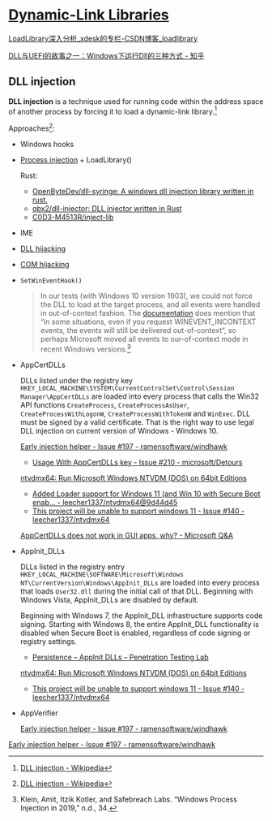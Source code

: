 # [Dynamic-Link Libraries](https://docs.microsoft.com/en-us/windows/win32/dlls/dynamic-link-libraries)
[LoadLibrary深入分析\_xdesk的专栏-CSDN博客\_loadlibrary](https://blog.csdn.net/xiangbaohui/article/details/103743201)

[DLL与UEFI的故事之一：Windows下运行Dll的三种方式 - 知乎](https://zhuanlan.zhihu.com/p/30000572)

## DLL injection
**DLL injection** is a technique used for running code within the address space of another process by forcing it to load a dynamic-link library.[^inject-wiki]

Approaches[^inject-wiki]:
- Windows hooks
- [Process injection](../README.md#process-injection) + LoadLibrary()

  Rust:
  - [OpenByteDev/dll-syringe: A windows dll injection library written in rust.](https://github.com/OpenByteDev/dll-syringe)
  - [qbx2/dll-injector: DLL injector written in Rust](https://github.com/qbx2/dll-injector)
  - [C0D3-M4513R/inject-lib](https://github.com/C0D3-M4513R/inject-lib)

- IME
- [DLL hijacking](Search.md#dll-hijacking)
- [COM hijacking](../../../Applications/API/COM/README.md#hijacking)
- `SetWinEventHook()`
  
  > In our tests (with Windows 10 version 1903), we could not force the DLL to load at the target process, and all events were handled in out-of-context fashion. The [documentation](https://docs.microsoft.com/en-us/windows/desktop/api/Winuser/nf-winuser-setwineventhook) does mention that “in some situations, even if you request WINEVENT_INCONTEXT events, the events will still be delivered out-of-context“, so perhaps Microsoft moved all events to our-of-context mode in recent Windows versions.[^inject-2019]
- AppCertDLLs
  
  DLLs listed under the registry key `HKEY_LOCAL_MACHINE\SYSTEM\CurrentControlSet\Control\Session Manager\AppCertDLLs` are loaded into every process that calls the Win32 API functions `CreateProcess`, `CreateProcessAsUser`, `CreateProcessWithLogonW`, `CreateProcessWithTokenW` and `WinExec`. DLL must be signed by a valid certificate. That is the right way to use legal DLL injection on current version of Windows - Windows 10.

  [Early injection helper - Issue #197 - ramensoftware/windhawk](https://github.com/ramensoftware/windhawk/issues/197#issuecomment-2255728177)
  - [Usage With AppCertDLLs key - Issue #210 - microsoft/Detours](https://github.com/microsoft/Detours/issues/210)
  
  [ntvdmx64: Run Microsoft Windows NTVDM (DOS) on 64bit Editions](https://github.com/leecher1337/ntvdmx64)
  - [Added Loader support for Windows 11 (and Win 10 with Secure Boot enab... - leecher1337/ntvdmx64@9d44d45](https://github.com/leecher1337/ntvdmx64/commit/9d44d45b8bae51e558989bec066cabc6290dc4c2#diff-43a736f22d437e1bd3b8b6a4c3ab8ff037f4847161d16e5714fbd8c3032124b7)
  - [This project will be unable to support windows 11 - Issue #140 - leecher1337/ntvdmx64](https://github.com/leecher1337/ntvdmx64/issues/140)

  [AppCertDLLs does not work in GUI apps, why? - Microsoft Q&A](https://learn.microsoft.com/en-us/answers/questions/494197/appcertdlls-does-not-work-in-gui-apps-why)

- AppInit_DLLs
  
  DLLs listed in the registry entry `HKEY_LOCAL_MACHINE\SOFTWARE\Microsoft\Windows NT\CurrentVersion\Windows\AppInit_DLLs` are loaded into every process that loads `User32.dll` during the initial call of that DLL. Beginning with Windows Vista, AppInit_DLLs are disabled by default.

  Beginning with Windows 7, the AppInit_DLL infrastructure supports code signing. Starting with Windows 8, the entire AppInit_DLL functionality is disabled when Secure Boot is enabled, regardless of code signing or registry settings.
  - [Persistence – AppInit DLLs – Penetration Testing Lab](https://pentestlab.blog/2020/01/07/persistence-appinit-dlls/)

  [ntvdmx64: Run Microsoft Windows NTVDM (DOS) on 64bit Editions](https://github.com/leecher1337/ntvdmx64)
  - [This project will be unable to support windows 11 - Issue #140 - leecher1337/ntvdmx64](https://github.com/leecher1337/ntvdmx64/issues/140)

- AppVerifier

  [Early injection helper - Issue #197 - ramensoftware/windhawk](https://github.com/ramensoftware/windhawk/issues/197#issuecomment-2184111425)

[Early injection helper - Issue #197 - ramensoftware/windhawk](https://github.com/ramensoftware/windhawk/issues/197)

[^inject-wiki]: [DLL injection - Wikipedia](https://en.wikipedia.org/wiki/DLL_injection)
[^inject-2019]: Klein, Amit, Itzik Kotler, and Safebreach Labs. “Windows Process Injection in 2019,” n.d., 34.
